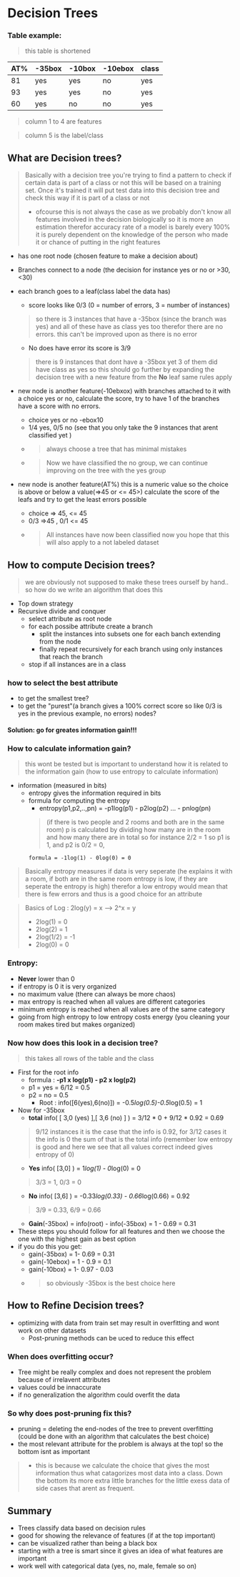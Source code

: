 # Decision Trees
### Table example:
> this table is shortened

| AT%  |  -35box | -10box  |  -10ebox |  class |
|---|---|---|---|---|
|  81 |  yes | yes  |  no |  yes |
| 93  | yes  |  yes | no  | yes  |
| 60  |  yes |  no | no  | yes  |

> column 1 to 4 are features

> column 5 is the label/class

## **What are Decision trees?**

> Basically with a decision tree you're trying to find a pattern to check if certain data is part of a class or not this will be based on a training set. Once it's trained it will put test data into this decision tree and check this way if it is part of a class or not 
> - ofcourse this is not always the case as we probably don't know all features involved in the decision biologically so it is more an estimation therefor accuracy rate of a model is barely every 100% it is purely dependent on the knowledge of the person who made it or chance of putting in the right features
- has one root node (chosen feature to make a decision about)
- Branches connect to a node (the decision for instance yes or no or >30, <30)
- each branch goes to a leaf(class label the data has)
    * score looks like 0/3 (0 = number of errors, 3 = number of instances)
    > so there is 3 instances that have a -35box (since the branch was yes) and all of these have as class yes too therefor there are no errors. this can't be improved upon as there is no error
    * No does have error its score is 3/9
    > there is 9 instances that dont have a -35box yet 3 of them did have class as yes so this should go further by expanding the decision tree with a new feature from the **No** leaf same rules apply

- new node is another feature(-10ebxox) with branches attached to it with a choice yes or no, calculate the score, try to have 1 of the branches have a score with no errors.
    * choice yes or no -ebox10
    * 1/4 yes, 0/5 no (see that you only take the 9 instances that arent classified yet )
    * > always choose a tree that has minimal mistakes
    * > Now we have classified the no group, we can continue improving on the tree with the yes group 

- new node is another feature(AT%) this is a numeric value so the choice is above or below a value(=>45 or <= 45>) calculate the score of the leafs and try to get the least errors possible
    * choice => 45, <= 45
    * 0/3 =>45 , 0/1 <= 45
    * > All instances have now been classified now you hope that this will also apply to a not labeled dataset



## **How to compute Decision trees?**
> we are obviously not supposed to make these trees ourself by hand.. so how do we write an algorithm that does this

- Top down strategy
- Recursive divide and conquer
    * select attribute as root node
    * for each possibe attribute create a branch
        - split the instances into subsets one for each banch extending from the node
        - finally repeat recursively for each branch using only instances that reach the branch
    * stop if all instances are in a class

### **how to select the best attribute**
-   to get the smallest tree?
-   to get the "purest"(a branch gives a 100% correct score so like 0/3 is yes in the previous example, no errors) nodes?
#### Solution: **go for greates information gain!!!**

### **How to calculate information gain?**
> this wont be tested but is important to understand how it is related to the information gain (how to use entropy to calculate information)
- information (measured in bits)
    * entropy gives the information required in bits
    * formula for computing the entropy
        - entropy(p1,p2,..,pn) = -p1log(p1) - p2log(p2) ... - pnlog(pn)
        >(if there is two people and 2 rooms and both are in the same room) p is calculated by dividing how many are in the room and how many there are in total so for instance 2/2 = 1 so p1 is 1, and p2 is 0/2 = 0, 
        ```
        formula = -1log(1) - 0log(0) = 0
> Basically entropy measures if data is very seperate (he explains it with a room, if both are in the same room entropy is low, if they are seperate the entropy is high) therefor a low entropy would mean that there is few errors and thus is a good choice for an attribute

> Basics of Log :
> 2log(y) = x  --> 2^x = y
> - 2log(1) = 0
> - 2log(2) = 1
> - 2log(1/2) = -1
> - 2log(0) = 0

### Entropy:
- **Never** lower than 0
- if entropy is 0 it is very organized
- no maximum value (there can always be more chaos)
- max entropy is reached when all values are different categories
- minimum entropy is reached when all values are of the same category
- going from high entropy to low entropy costs energy (you cleaning your room makes tired but makes organized)

### Now how does this look in a decision tree?
> this takes all rows of the table and the class 
- First for the root info
    * formula : **-p1 x log(p1) - p2 x log(p2)**
    * p1 = yes = 6/12 = 0.5
    * p2 = no = 0.5 
        - Root : info([6(yes),6(no)]) = -0.5*log(0.5)-0.5*log(0.5) = 1
- Now for -35box
    * **total** info( [ 3,0 (yes) ],[ 3,6 (no) ] ) = 3/12 * 0 + 9/12 * 0.92 = 0.69
    > 9/12 instances it is the case that the info is 0.92, for 3/12 cases it the info is 0 the sum of that is the total info (remember low entropy is good and here we see that all values correct indeed gives entropy of 0)
    * **Yes** info( [3,0] ) = 1*log(1) - 0*log(0) = 0
    > 3/3 = 1, 0/3 = 0
    * **No** info( [3,6] ) = -0.33*log(0.33) - 0.66*log(0.66) = 0.92
    > 3/9 = 0.33, 6/9 = 0.66
    * **Gain**(-35box) = info(root) - info(-35box) = 1 - 0.69 = 0.31
- These steps you should follow for all features and then we choose the one with the highest gain as best option
- if you do this you get:
    * gain(-35box) = 1- 0.69 = 0.31
    * gain(-10ebox) = 1 - 0.9 = 0.1
    * gain(-10box) = 1- 0.97 - 0.03
    * > so obviously -35box is the best choice here
## **How to Refine Decision trees?**
- optimizing with data from train set may result in overfitting and wont work on other datasets 
    * Post-pruning methods can be uced to reduce this effect
### **When does overfitting occur?**
- Tree might be really complex and does not represent the problem because of irrelavent attributes
- values could be innaccurate
- if no generalization the algorithm could overfit the data

### **So why does post-pruning fix this?**
- pruning = deleting the end-nodes of the tree to prevent overfitting (could be done with an algorithm that calculates the best choice)
- the most relevant attribute for the problem is always at the top! so the bottom isnt as important
>  - this is because we calculate the choice that gives the most information thus what catagorizes most data into a class. Down the bottom its more extra little branches for the little exess data of side cases that arent as frequent. 

## **Summary**
- Trees classify data based on decision rules
- good for showing the relevance of features (if at the top important)
- can be visualized rather than being a black box
- starting with a tree is smart since it gives an idea of what features are important
- work well with categorical data (yes, no, male, female so on)